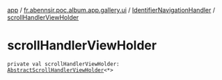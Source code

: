[app](../../index.md) / [fr.abennsir.poc.album.app.gallery.ui](../index.md) / [IdentifierNavigationHandler](index.md) / [scrollHandlerViewHolder](./scroll-handler-view-holder.md)

# scrollHandlerViewHolder

`private val scrollHandlerViewHolder: `[`AbstractScrollHandlerViewHolder`](../../fr.abennsir.poc.album.app.gallery.viewholder/-abstract-scroll-handler-view-holder/index.md)`<*>`